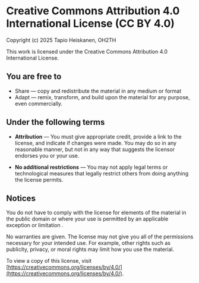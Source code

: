 # Creative Commons Attribution 4.0 International License (CC BY 4.0)

Copyright (c) 2025 Tapio Heiskanen, OH2TH

This work is licensed under the Creative Commons Attribution 4.0 International License.

## You are free to

- Share — copy and redistribute the material in any medium or format
- Adapt — remix, transform, and build upon the material for any purpose, even commercially.

## Under the following terms

- **Attribution** — You must give appropriate credit, provide a link to the license, and indicate if changes were made. You may do so in any reasonable manner, but not in any way that suggests the licensor endorses you or your use.

- **No additional restrictions** — You may not apply legal terms or technological measures that legally restrict others from doing anything the license permits.

## Notices

You do not have to comply with the license for elements of the material in the public domain or where your use is permitted by an applicable exception or limitation .

No warranties are given. The license may not give you all of the permissions necessary for your intended use. For example, other rights such as publicity, privacy, or moral rights may limit how you use the material.

To view a copy of this license, visit [https://creativecommons.org/licenses/by/4.0/](https://creativecommons.org/licenses/by/4.0/).